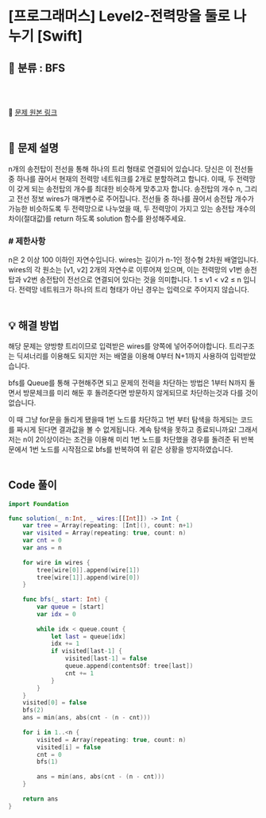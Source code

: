 
# [프로그래머스] Level2-전력망을 둘로 나누기 [Swift]

## 🔎 분류 : BFS

<br><br>

🔗 [문제 원본 링크](https://school.programmers.co.kr/learn/courses/30/lessons/86971)
<br><br>

## 📝 문제 설명
n개의 송전탑이 전선을 통해 하나의 트리 형태로 연결되어 있습니다. 당신은 이 전선들 중 하나를 끊어서 현재의 전력망 네트워크를 2개로 분할하려고 합니다. 이때, 두 전력망이 갖게 되는 송전탑의 개수를 최대한 비슷하게 맞추고자 합니다.
송전탑의 개수 n, 그리고 전선 정보 wires가 매개변수로 주어집니다. 전선들 중 하나를 끊어서 송전탑 개수가 가능한 비슷하도록 두 전력망으로 나누었을 때, 두 전력망이 가지고 있는 송전탑 개수의 차이(절대값)를 return 하도록 solution 함수를 완성해주세요.

### # 제한사항
n은 2 이상 100 이하인 자연수입니다.
wires는 길이가 n-1인 정수형 2차원 배열입니다.
wires의 각 원소는 [v1, v2] 2개의 자연수로 이루어져 있으며, 이는 전력망의 v1번 송전탑과 v2번 송전탑이 전선으로 연결되어 있다는 것을 의미합니다.
1 ≤ v1 < v2 ≤ n 입니다.
전력망 네트워크가 하나의 트리 형태가 아닌 경우는 입력으로 주어지지 않습니다.
<br><br>

## 💡 해결 방법
해당 문제는 양방향 트리이므로 입력받은 wires를 양쪽에 넣어주어야합니다. 트리구조는 딕셔너리를 이용해도 되지만 저는 배열을 이용해 0부터 N+1까지 사용하여 입력받았습니다.

bfs를 Queue를 통해 구현해주면 되고
문제의 전력을 차단하는 방법은 1부터 N까지 돌면서 방문체크를 미리 해둔 후 돌려준다면 방문하지 않게되므로 차단하는것과 다를 것이 없습니다.

이 때 그냥 for문을 돌리게 됐을때 1번 노드를 차단하고 1번 부터 탐색을 하게되는 코드를 짜시게 된다면 결과값을 볼 수 없게됩니다. 계속 탐색을 못하고 종료되니까요!
그래서 저는 n이 2이상이라는 조건을 이용해 미리 1번 노드를 차단했을 경우를 돌려준 뒤 반복문에서 1번 노드를 시작점으로 bfs를 반복하여 위 같은 상황을 방지하였습니다.
<br><br>

## Code 풀이
```Swift
import Foundation

func solution(_ n:Int, _ wires:[[Int]]) -> Int {
    var tree = Array(repeating: [Int](), count: n+1)
    var visited = Array(repeating: true, count: n)
    var cnt = 0
    var ans = n
    
    for wire in wires {
        tree[wire[0]].append(wire[1])
        tree[wire[1]].append(wire[0])
    }
    
    func bfs(_ start: Int) {
        var queue = [start]
        var idx = 0
        
        while idx < queue.count {
            let last = queue[idx]
            idx += 1
            if visited[last-1] {
                visited[last-1] = false
                queue.append(contentsOf: tree[last])
                cnt += 1
            }
        }
    }
    visited[0] = false
    bfs(2)
    ans = min(ans, abs(cnt - (n - cnt)))
    
    for i in 1..<n {
        visited = Array(repeating: true, count: n)
        visited[i] = false
        cnt = 0
        bfs(1)
        
        ans = min(ans, abs(cnt - (n - cnt)))
    }
    
    return ans
}
```